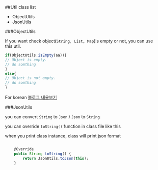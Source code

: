 ##Util class list
* ObjectUtils
* JsonUtils


###ObjectUtils

If you want check object(`String, List, Map`)is empty or not, you can use this util.


```javascript
if(ObjectUtils.isEmpty(aa)){
// Object is empty.
// do somthing
}
else{
// Object is not empty.
// do somthing
}
```

For korean [블로그 내용보기](http://gun0912.tistory.com/1)




###JsonUtils

you can convert `String` to `Json` / `Json` to `String`


you can override `toString()` function in class file like this

when you print class instance, class will print json format
```javascript

	@Override
	public String toString() {
		return JsonUtils.toJson(this);
	}


```
